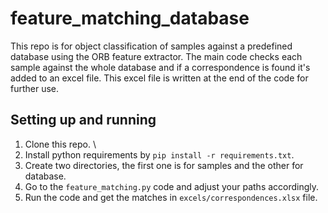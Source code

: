 # feature_matching_database
This repo is for object classification of samples against a predefined database using the ORB feature extractor. The main code checks each sample against the whole database and if a correspondence is found it's added to an excel file. This excel file is written at the end of the code for further use.

## Setting up and running
1. Clone this repo. \
2. Install python requirements by `pip install -r requirements.txt`. <br/>
3. Create two directories, the first one is for samples and the other for database. <br/>
4. Go to the `feature_matching.py` code and adjust your paths accordingly. <br/>
5. Run the code and get the matches in `excels/correspondences.xlsx` file. <br/>
